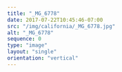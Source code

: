 ```yaml
---
title: "_MG_6778"
date: 2017-07-22T10:45:46-07:00
src: "/img/california/_MG_6778.jpg"
alt: "_MG_6778"
sequence: 0
type: "image"
layout: "single"
orientation: "vertical"
---
```

